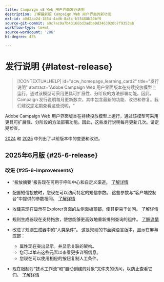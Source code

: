 ```yaml
---
title: Campaign v8 Web 用户界面发行说明
description: 了解最新版 Campaign Web 用户界面的新功能
exl-id: a0d2ab24-1854-4ad6-8a8c-b55488b20bf9
source-git-commit: a9c7ac9a7b43166bd3adba0d3463020b7f9353ab
workflow-type: tm+mt
source-wordcount: '286'
ht-degree: 45%

---
```


# 发行说明 {#latest-release}

>[!CONTEXTUALHELP]
>id="acw_homepage_learning_card2"
>title="发行说明"
>abstract="Adobe Campaign Web 用户界面版本在持续投放模型上运行，通过该模型可采用更具可扩展性、分阶段的方法部署功能。因此，Campaign 发行说明每月更新数次，其中包含最新的功能、改进和修复。我们建议您定期查看这些说明。"

Adobe Campaign Web 用户界面版本在持续投放模型上运行，通过该模型可采用更具可扩展性、分阶段的方法部署功能。因此，这些发行说明每月更新几次。请定期检查。

[2024](release-notes-24.md) 和 [2025](release-notes-25.md) 中列出了以前版本中的变更和改进。

## 2025年6月版 {#25-6-release}

### 改进 {#25-6-improvements}

* “投放摘要”报告现在可用于呼叫中心和自定义渠道。 [了解详情](../reporting/direct-mail.md)

* 配置短信投放时，您现在可以访问特定的短信参数。 这些参数与“客户端控制台”中提供的参数相同。 [了解详情](../advanced-settings/delivery-settings.md#sms-tab)

* 收藏夹现在显示在Explorer页面的左侧面板顶部，使其更易于访问。 [了解详情](../get-started/work-with-folders.md#favorite-folders)

* 规则生成器现在支持拖放，使您能够更高效地重新排列查询的组件。 [了解详情](../query/build-query.md#drag-and-drop)

* 改进了规则生成器中的“人类条件”。 这是规则的书面纯语言版本，显示在屏幕底部：

   * 属性现在突出显示，并显示关联的架构。
   * 您可以单击这些元素以查看更多详细信息。
   * 您现在可以使用相应的按钮复制人工条件。

* 现在限制对“技术工作流”和“自动创建的对象”文件夹的访问，以防止查看它们。 [了解详情](../get-started/work-with-folders.md#about-folders)

